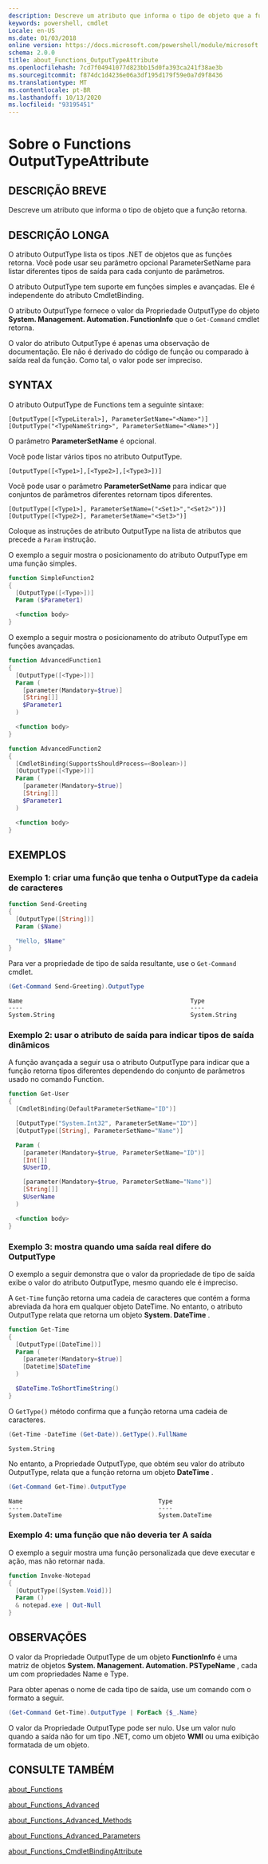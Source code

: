 ```yaml
---
description: Descreve um atributo que informa o tipo de objeto que a função retorna.
keywords: powershell, cmdlet
Locale: en-US
ms.date: 01/03/2018
online version: https://docs.microsoft.com/powershell/module/microsoft.powershell.core/about/about_functions_outputtypeattribute?view=powershell-7.1&WT.mc_id=ps-gethelp
schema: 2.0.0
title: about_Functions_OutputTypeAttribute
ms.openlocfilehash: 7cd7f04941077d823bb15d0fa393ca241f38ae3b
ms.sourcegitcommit: f874dc1d4236e06a3df195d179f59e0a7d9f8436
ms.translationtype: MT
ms.contentlocale: pt-BR
ms.lasthandoff: 10/13/2020
ms.locfileid: "93195451"
---
```

# <a name="about-functions-outputtypeattribute"></a>Sobre o Functions OutputTypeAttribute

## <a name="short-description"></a>DESCRIÇÃO BREVE
Descreve um atributo que informa o tipo de objeto que a função retorna.

## <a name="long-description"></a>DESCRIÇÃO LONGA

O atributo OutputType lista os tipos .NET de objetos que as funções retorna. Você pode usar seu parâmetro opcional ParameterSetName para listar diferentes tipos de saída para cada conjunto de parâmetros.

O atributo OutputType tem suporte em funções simples e avançadas. Ele é independente do atributo CmdletBinding.

O atributo OutputType fornece o valor da Propriedade OutputType do objeto **System. Management. Automation. FunctionInfo** que o `Get-Command` cmdlet retorna.

O valor do atributo OutputType é apenas uma observação de documentação. Ele não é derivado do código de função ou comparado à saída real da função. Como tal, o valor pode ser impreciso.

## <a name="syntax"></a>SYNTAX

O atributo OutputType de Functions tem a seguinte sintaxe:

```
[OutputType([<TypeLiteral>], ParameterSetName="<Name>")]
[OutputType("<TypeNameString>", ParameterSetName="<Name>")]
```

O parâmetro **ParameterSetName** é opcional.

Você pode listar vários tipos no atributo OutputType.

```
[OutputType([<Type1>],[<Type2>],[<Type3>])]
```

Você pode usar o parâmetro **ParameterSetName** para indicar que conjuntos de parâmetros diferentes retornam tipos diferentes.

```
[OutputType([<Type1>], ParameterSetName=("<Set1>","<Set2>"))]
[OutputType([<Type2>], ParameterSetName="<Set3>")]
```

Coloque as instruções de atributo OutputType na lista de atributos que precede a `Param` instrução.

O exemplo a seguir mostra o posicionamento do atributo OutputType em uma função simples.

```powershell
function SimpleFunction2
{
  [OutputType([<Type>])]
  Param ($Parameter1)

  <function body>
}
```

O exemplo a seguir mostra o posicionamento do atributo OutputType em funções avançadas.

```powershell
function AdvancedFunction1
{
  [OutputType([<Type>])]
  Param (
    [parameter(Mandatory=$true)]
    [String[]]
    $Parameter1
  )

  <function body>
}

function AdvancedFunction2
{
  [CmdletBinding(SupportsShouldProcess=<Boolean>)]
  [OutputType([<Type>])]
  Param (
    [parameter(Mandatory=$true)]
    [String[]]
    $Parameter1
  )

  <function body>
}
```

## <a name="examples"></a>EXEMPLOS

### <a name="example-1-create-a-function-that-has-the-outputtype-of-string"></a>Exemplo 1: criar uma função que tenha o OutputType da cadeia de caracteres

```powershell
function Send-Greeting
{
  [OutputType([String])]
  Param ($Name)

  "Hello, $Name"
}
```

Para ver a propriedade de tipo de saída resultante, use o `Get-Command` cmdlet.

```powershell
(Get-Command Send-Greeting).OutputType
```

```Output
Name                                               Type
----                                               ----
System.String                                      System.String
```

### <a name="example-2-use-the-output-attribute-to-indicate-dynamic-output-types"></a>Exemplo 2: usar o atributo de saída para indicar tipos de saída dinâmicos

A função avançada a seguir usa o atributo OutputType para indicar que a função retorna tipos diferentes dependendo do conjunto de parâmetros usado no comando Function.

```powershell
function Get-User
{
  [CmdletBinding(DefaultParameterSetName="ID")]

  [OutputType("System.Int32", ParameterSetName="ID")]
  [OutputType([String], ParameterSetName="Name")]

  Param (
    [parameter(Mandatory=$true, ParameterSetName="ID")]
    [Int[]]
    $UserID,

    [parameter(Mandatory=$true, ParameterSetName="Name")]
    [String[]]
    $UserName
  )

  <function body>
}
```

### <a name="example-3-shows-when-an-actual-output-differs-from-the-outputtype"></a>Exemplo 3: mostra quando uma saída real difere do OutputType

O exemplo a seguir demonstra que o valor da propriedade de tipo de saída exibe o valor do atributo OutputType, mesmo quando ele é impreciso.

A `Get-Time` função retorna uma cadeia de caracteres que contém a forma abreviada da hora em qualquer objeto DateTime. No entanto, o atributo OutputType relata que retorna um objeto **System. DateTime** .

```powershell
function Get-Time
{
  [OutputType([DateTime])]
  Param (
    [parameter(Mandatory=$true)]
    [Datetime]$DateTime
  )

  $DateTime.ToShortTimeString()
}
```

O `GetType()` método confirma que a função retorna uma cadeia de caracteres.

```powershell
(Get-Time -DateTime (Get-Date)).GetType().FullName
```

```Output
System.String
```

No entanto, a Propriedade OutputType, que obtém seu valor do atributo OutputType, relata que a função retorna um objeto **DateTime** .

```powershell
(Get-Command Get-Time).OutputType
```

```Output
Name                                      Type
----                                      ----
System.DateTime                           System.DateTime
```

### <a name="example-4-a-function--that-shouldnt-have-output"></a>Exemplo 4: uma função que não deveria ter A saída

O exemplo a seguir mostra uma função personalizada que deve executar e ação, mas não retornar nada.

```powershell
function Invoke-Notepad
{
  [OutputType([System.Void])]
  Param ()
  & notepad.exe | Out-Null
}
```

## <a name="notes"></a>OBSERVAÇÕES

O valor da Propriedade OutputType de um objeto **FunctionInfo** é uma matriz de objetos **System. Management. Automation. PSTypeName** , cada um com propriedades Name e Type.

Para obter apenas o nome de cada tipo de saída, use um comando com o formato a seguir.

```powershell
(Get-Command Get-Time).OutputType | ForEach {$_.Name}
```

O valor da Propriedade OutputType pode ser nulo. Use um valor nulo quando a saída não for um tipo .NET, como um objeto **WMI** ou uma exibição formatada de um objeto.

## <a name="see-also"></a>CONSULTE TAMBÉM

[about_Functions](about_Functions.md)

[about_Functions_Advanced](about_Functions_Advanced.md)

[about_Functions_Advanced_Methods](about_Functions_Advanced_Methods.md)

[about_Functions_Advanced_Parameters](about_Functions_Advanced_Parameters.md)

[about_Functions_CmdletBindingAttribute](about_Functions_CmdletBindingAttribute.md)

